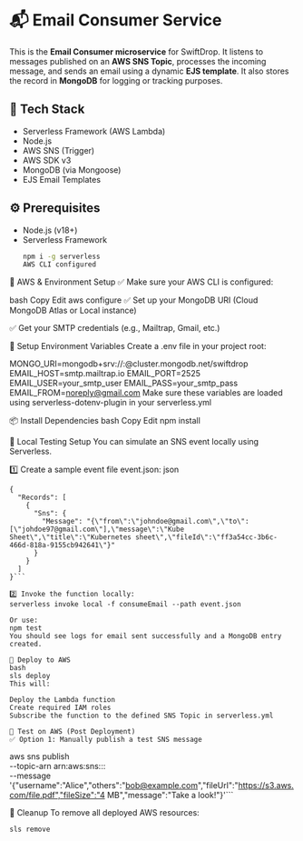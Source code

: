 # 📬 Email Consumer Service 
This is the **Email Consumer microservice** for SwiftDrop. It listens to messages published on an **AWS SNS Topic**, processes the incoming message, and sends an email using a dynamic **EJS template**. It also stores the record in **MongoDB** for logging or tracking purposes.


## 🚀 Tech Stack

- Serverless Framework (AWS Lambda)
- Node.js
- AWS SNS (Trigger)
- AWS SDK v3
- MongoDB (via Mongoose)
- EJS Email Templates

## ⚙️ Prerequisites

- Node.js (v18+)
- Serverless Framework
  ```bash
  npm i -g serverless
  AWS CLI configured
  ```
🔧 AWS & Environment Setup
✅ Make sure your AWS CLI is configured:

bash
Copy
Edit
aws configure
✅ Set up your MongoDB URI (Cloud MongoDB Atlas or Local instance)

✅ Get your SMTP credentials (e.g., Mailtrap, Gmail, etc.)

🔐 Setup Environment Variables
Create a .env file in your project root:


MONGO_URI=mongodb+srv://<user>:<password>@cluster.mongodb.net/swiftdrop
EMAIL_HOST=smtp.mailtrap.io
EMAIL_PORT=2525
EMAIL_USER=your_smtp_user
EMAIL_PASS=your_smtp_pass
EMAIL_FROM=noreply@gmail.com
Make sure these variables are loaded using serverless-dotenv-plugin in your serverless.yml

📦 Install Dependencies
bash
Copy
Edit
npm install

🧪 Local Testing Setup
You can simulate an SNS event locally using Serverless.

1️⃣ Create a sample event file event.json:
json
```
{
  "Records": [
    {
      "Sns": {
        "Message": "{\"from\":\"johndoe@gmail.com\",\"to\":[\"johdoe97@gmail.com\"],\"message\":\"Kube Sheet\",\"title\":\"Kubernetes sheet\",\"fileId\":\"ff3a54cc-3b6c-466d-818a-9155cb942641\"}"
      }
    }
  ]
}```

2️⃣ Invoke the function locally:
serverless invoke local -f consumeEmail --path event.json

Or use:
npm test
You should see logs for email sent successfully and a MongoDB entry created.

📡 Deploy to AWS
bash
sls deploy
This will:

Deploy the Lambda function
Create required IAM roles
Subscribe the function to the defined SNS Topic in serverless.yml

🧪 Test on AWS (Post Deployment)
✅ Option 1: Manually publish a test SNS message

```
aws sns publish \
  --topic-arn arn:aws:sns:<your-region>:<account-id>:<your-topic-name> \
  --message '{"username":"Alice","others":"bob@example.com","fileUrl":"https://s3.aws.com/file.pdf","fileSize":"4 MB","message":"Take a look!"}'```

  🧼 Cleanup
To remove all deployed AWS resources:
```
sls remove
```
